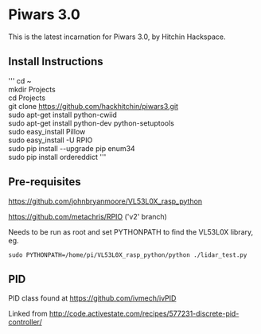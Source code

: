 # Piwars 3.0
This is the latest incarnation for Piwars 3.0, by Hitchin Hackspace.

## Install Instructions
'''
cd ~  
mkdir Projects  
cd Projects  
git clone https://github.com/hackhitchin/piwars3.git  
sudo apt-get install python-cwiid  
sudo apt-get install python-dev python-setuptools  
sudo easy_install Pillow  
sudo easy_install -U RPIO  
sudo pip install --upgrade pip enum34  
sudo pip install ordereddict
'''

## Pre-requisites
https://github.com/johnbryanmoore/VL53L0X_rasp_python

https://github.com/metachris/RPIO	('v2' branch)


Needs to be run as root and set PYTHONPATH to find the VL53L0X library, eg.

    sudo PYTHONPATH=/home/pi/VL53L0X_rasp_python/python ./lidar_test.py

## PID ##
PID class found at 
https://github.com/ivmech/ivPID

Linked from 
http://code.activestate.com/recipes/577231-discrete-pid-controller/
